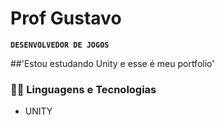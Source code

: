 # Prof Gustavo

**`DESENVOLVEDOR DE JOGOS`**

##'Estou estudando Unity e esse é meu portfolio'

### 🎅🏿 Linguagens e Tecnologias
<ul>
        <li> UNITY </li>
</ul>
